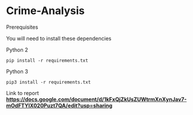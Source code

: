 # Crime-Analysis


Prerequisites

You will need to install these dependencies

Python 2

```
pip install -r requirements.txt
```

Python 3

```
pip3 install -r requirements.txt
```

Link to report
**https://docs.google.com/document/d/1kFxQjZkUsZUWtrmXnXynJav7-mOdFTYlX020Puzt7QA/edit?usp=sharing**
